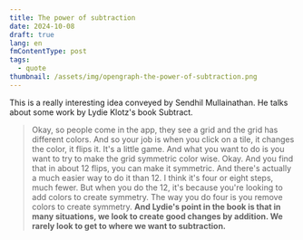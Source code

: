 ```yaml
---
title: The power of subtraction
date: 2024-10-08
draft: true
lang: en
fmContentType: post
tags:
  - quote
thumbnail: /assets/img/opengraph-the-power-of-subtraction.png
---
```


This is a really interesting idea conveyed by Sendhil Mullainathan. He talks about some work by Lydie Klotz's book Subtract.

> Okay, so people come in the app, they see a grid and the grid has different colors. And so your job is when you click on a tile, it changes the color, it flips it. It's a little game. And what you want to do is you want to try to make the grid symmetric color wise. Okay. And you find that in about 12 flips, you can make it symmetric. And there's actually a much easier way to do it than 12. I think it's four or eight steps, much fewer. But when you do the 12, it's because you're looking to add colors to create symmetry. The way you do four is you remove colors to create symmetry. **And Lydie's point in the book is that in many situations, we look to create good changes by addition. We rarely look to get to where we want to subtraction.**
